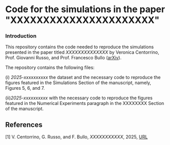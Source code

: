 # Code for the simulations in the paper "XXXXXXXXXXXXXXXXXXXXXX"

### Introduction

This repository contains the code needed to reproduce the simulations presented in the paper titled _XXXXXXXXXXXXXX_ by Veronica Centorrino, Prof. Giovanni Russo, and Prof. Francesco Bullo ([arXiv](https://XXXXXXXXXXXXXXX)).

The repository contains the following files:

(i) _2025-xxxxxxxxxx_ the dataset and the necessary code to reproduce the figures featured in the Simulations Section of the manuscript, namely, Figures 5, 6, and 7.

(ii)_2025-xxxxxxxxxx_ with the necessary code to reproduce the figures featured in the Numerical Experiments paragraph in the XXXXXXXX Section of the manuscript.


## References
[1] V. Centorrino, G. Russo, and F. Bullo, _XXXXXXXXXXX_, 2025, [URL](https://XXXXXXXXXXXX)
